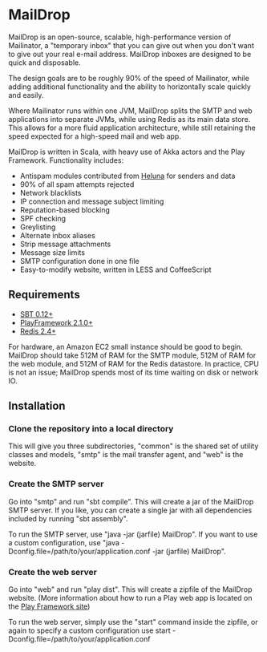 MailDrop
========

MailDrop is an open-source, scalable, high-performance version of Mailinator,
a "temporary inbox" that you can give out when you don't want to give out
your real e-mail address. MailDrop inboxes are designed to be quick and
disposable.

The design goals are to be roughly 90% of the speed of Mailinator, while
adding additional functionality and the ability to horizontally scale
quickly and easily.

Where Mailinator runs within one JVM, MailDrop splits the SMTP and web 
applications into separate JVMs, while using Redis as its main data store.
This allows for a more fluid application architecture, while still retaining
the speed expected for a high-speed mail and web app.

MailDrop is written in Scala, with heavy use of Akka actors and the Play
Framework. Functionality includes:

* Antispam modules contributed from [Heluna](https://heluna.com/) for
senders and data
* 90% of all spam attempts rejected
* Network blacklists
* IP connection and message subject limiting
* Reputation-based blocking
* SPF checking
* Greylisting
* Alternate inbox aliases
* Strip message attachments
* Message size limits
* SMTP configuration done in one file
* Easy-to-modify website, written in LESS and CoffeeScript


Requirements
------------

* [SBT 0.12+](http://www.scala-sbt.org/)
* [PlayFramework 2.1.0+](http://www.playframework.com/)
* [Redis 2.4+](http://redis.io/)

For hardware, an Amazon EC2 small instance should be good to begin.
MailDrop should take 512M of RAM for the SMTP module, 512M of RAM for
the web module, and 512M of RAM for the Redis datastore. In practice,
CPU is not an issue; MailDrop spends most of its time waiting on disk
or network IO.


Installation
------------

### Clone the repository into a local directory

This will give you three subdirectories, "common" is the shared set of utility
classes and models, "smtp" is the mail transfer agent, and "web" is the
website.

### Create the SMTP server

Go into "smtp" and run "sbt compile". This will create a jar of the MailDrop
SMTP server. If you like, you can create a single jar with all dependencies
included by running "sbt assembly".

To run the SMTP server, use "java -jar (jarfile) MailDrop". If you want to use a
custom configuration, use "java -Dconfig.file=/path/to/your/application.conf
-jar (jarfile) MailDrop".

### Create the web server

Go into "web" and run "play dist". This will create a zipfile of the MailDrop
website. (More information about how to run a Play web app is located on the
[Play Framework site](http://www.playframework.com/))

To run the web server, simply use the "start" command inside the zipfile, or
again to specify a custom configuration use start 
-Dconfig.file=/path/to/your/application.conf


